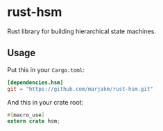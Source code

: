 # rust-hsm
Rust library for building hierarchical state machines.

## Usage
Put this in your `Cargo.toml`:

```toml
[dependencies.hsm]
git = "https://github.com/marjakm/rust-hsm.git"
```

And this in your crate root:

```rust
#[macro_use]
extern crate hsm;
```
